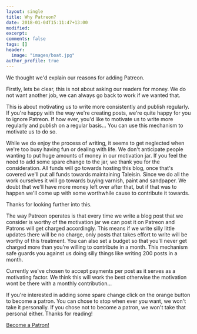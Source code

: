 ```yaml
---
layout: single
title: Why Patreon? 
date: 2018-01-04T15:11:47+13:00
modified:
excerpt:
comments: false
tags: []
header:
  image: "images/boat.jpg"
author_profile: true
---
```




We thought we'd explain our reasons for adding Patreon.

Firstly, lets be clear, this is not about asking our readers for money. We do
not want another job, we can always go back to work if we wanted that.

This is about motivating us to write more consistently and publish regularly. If
you're happy  with the way  we're creating posts, we're  quite happy for  you to
ignore Patreon. If how  ever, you'd like to motivate us  to write more regularly
and publish on a  regular basis... You can use this mechanism  to motivate us to
do so.

While we do enjoy  the process of writing, it seems to  get neglected when we're
too busy having fun or dealing with  life. We don't anticipate people wanting to
put huge  amounts of money in  our motivation jar. If  you feel the need  to add
some spare change to the jar, we thank you for the consideration. All funds will
go towards  hosting this blog, once  that's covered we'll put  all funds towards
maintaining Taleisin.  Since we  do all  the work ourselves  it will  go towards
buying varnish,  paint and sandpaper. We  doubt that we'll have  more money left
over after that,  but if that was  to happen we'll come up  with some worthwhile
cause to contribute it towards.

Thanks for looking further into this. 

The  way Patreon  operates is  that every  time  we write  a blog  post that  we
consider is worthy of  the motivation jar we can post it  on Patreon and Patrons
will get charged accordingly. This means  if we write silly little updates there
will be no charge, only posts that takes  effort to write will be worthy of this
treatment. You can also set a budget  so that you'll never get charged more than
you're willing to contribute in a  month. This mechanism safe guards you against
us doing silly things like writing 200 posts in a month.

Currently we've chosen to accept payments per  post as it serves as a motivating
factor. We think this will work the  best otherwise the motivation wont be there
with a monthly contribution...

If you're interested in  adding some spare change click on  the orange button to
become a  patron. You can  chose to stop  when ever you  want, we won't  take it
personally. If  you chose not  to become a patron,  we won't take  that personal
either. Thanks for reading!

<a href="https://www.patreon.com/bePatron?u=9089733"
data-patreon-widget-type="become-patron-button">Become a Patron!</a><script
async src="https://c6.patreon.com/becomePatronButton.bundle.js"></script>

